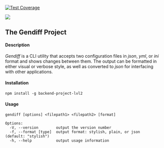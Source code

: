 [![Test Coverage](https://api.codeclimate.com/v1/badges/615aa62d7fac4ecfdbc0/test_coverage)](https://codeclimate.com/github/sol-un/backend-project-lvl2/test_coverage)

![](https://github.com/sol-un/backend-project-lvl2/workflows/NodeCI/badge.svg)

## The Gendiff Project

#### Description

_Gendiff_  is a CLI utility that accepts two configuration files in _json_, _yml_, or _ini_  format and shows changes between them. The output can be formatted in either visual or verbose style, as well as converted to _json_ for interfacing with other applications.

#### Installation

`npm install -g backend-project-lvl2`

#### Usage
```
gendiff [options] <filepath1> <filepath2> [format]

Options:
  -V, --version        output the version number
  -f, --format [type]  output format: stylish, plain, or json (default: "stylish")
  -h, --help           output usage information
